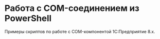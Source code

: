 # Работа с COM-соединением из PowerShell

Примеры скриптов по работе с COM-компонентой 1С:Предприятие 8.x.
